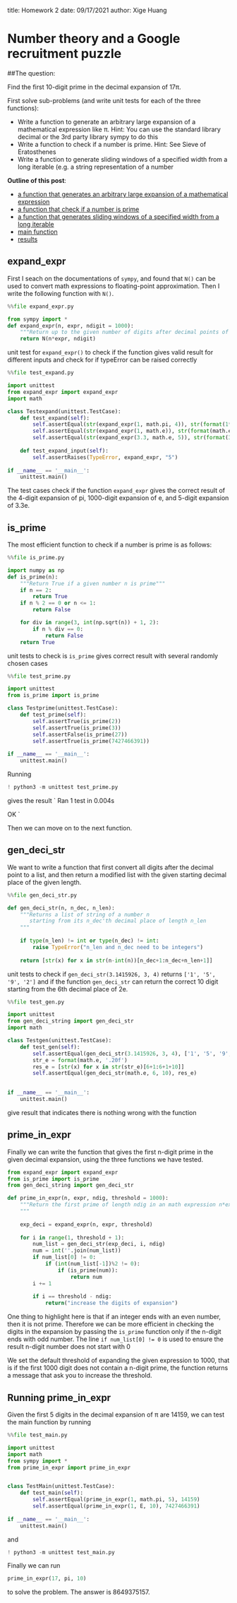 title: Homework 2
date: 09/17/2021
author: Xige Huang

# Number theory and a Google recruitment puzzle

##The question:


Find the first 10-digit prime in the decimal expansion of 17π.

First solve sub-problems (and write unit tests for each of the three functions):

* Write a function to generate an arbitrary large expansion of a mathematical expression like π. Hint: You can use the standard library decimal or the 3rd party library sympy to do this
* Write a function to check if a number is prime. Hint: See Sieve of Eratosthenes
* Write a function to generate sliding windows of a specified width from a long iterable (e.g. a string representation of a number



__Outline of this post__:

* [a function that generates an arbitrary large expansion of a mathematical expression](#section1)
* [a function that check if a number is prime](#section2)
* [a function that generates sliding windows of a specified width from a long iterable](#section3)
* [main function](#section4)
* [results](#section5)


## expand_expr<a name="section1"></a>

First I seach on the documentations of `sympy`, and found that `N()` can be used to convert math expressions to floating-point approximation. Then I write the following function with `N()`.

```python
%%file expand_expr.py

from sympy import *
def expand_expr(n, expr, ndigit = 1000):
    """Return up to the given number of digits after decimal points of an expression"""
    return N(n*expr, ndigit)
```

unit test for `expand_expr()` to check if the function gives valid result for different inputs and check for if typeError can be raised correctly

```python
%%file test_expand.py

import unittest
from expand_expr import expand_expr
import math

class Testexpand(unittest.TestCase):
    def test_expand(self):
        self.assertEqual(str(expand_expr(1, math.pi, 4)), str(format(1*math.pi, '.3f')))
        self.assertEqual(str(expand_expr(1, math.e)), str(format(math.e, '.999f')))
        self.assertEqual(str(expand_expr(3.3, math.e, 5)), str(format(3.3*math.e, '.4f')))
    
    def test_expand_input(self):
        self.assertRaises(TypeError, expand_expr, "5")
    
if __name__ == '__main__':
    unittest.main()
```

The test cases check if the function `expand_expr` gives the correct result of the 4-digit expansion of pi, 1000-digit expansion of e, and 5-digit expansion of 3.3e.



## is_prime<a name="section2"></a>

The most efficient function to check if a number is prime is as follows:

```python
%%file is_prime.py

import numpy as np
def is_prime(n):
    """Return True if a given number n is prime"""
    if n == 2:
        return True
    if n % 2 == 0 or n <= 1:
        return False

    for div in range(3, int(np.sqrt(n)) + 1, 2):
        if n % div == 0:
            return False
    return True
```
unit tests to check is `is_prime` gives correct result with several randomly chosen cases

```python
%%file test_prime.py

import unittest
from is_prime import is_prime

class Testprime(unittest.TestCase):   
    def test_prime(self):
        self.assertTrue(is_prime(2))
        self.assertTrue(is_prime(3))
        self.assertFalse(is_prime(27))
        self.assertTrue(is_prime(7427466391))
    
if __name__ == '__main__':
    unittest.main()
```


Running 

```python
! python3 -m unittest test_prime.py
``` 

gives the result
`
Ran 1 test in 0.004s

OK
`


Then we can move on to the next function.

## gen\_deci\_str<a name="section3"></a>
We want to write a function that first convert all digits after the decimal point to a list, and then return a modified list with the given starting decimal place of the given length.

```python
%%file gen_deci_str.py

def gen_deci_str(n, n_dec, n_len):
    """Returns a list of string of a number n 
       starting from its n_dec'th decimal place of length n_len
    """
    
    if type(n_len) != int or type(n_dec) != int:
        raise TypeError("n_len and n_dec need to be integers")
    
    return [str(x) for x in str(n-int(n))[n_dec+1:n_dec+n_len+1]]
```

unit tests
to check if `gen_deci_str(3.1415926, 3, 4)` returns `['1', '5', '9', '2']` and if the function `gen_deci_str` can return the correct 10 digit starting from the 6th decimal place of 2e.

```python
%%file test_gen.py

import unittest
from gen_deci_string import gen_deci_str
import math

class Testgen(unittest.TestCase):   
    def test_gen(self):
        self.assertEqual(gen_deci_str(3.1415926, 3, 4), ['1', '5', '9', '2'])
        str_e = format(math.e, '.20f')
        res_e = [str(x) for x in str(str_e)[6+1:6+1+10]]
        self.assertEqual(gen_deci_str(math.e, 6, 10), res_e)

    
if __name__ == '__main__':
    unittest.main()
```


give result that indicates there is nothing wrong with the function


## prime\_in\_expr<a name="section4"></a>
Finally we can write the function that gives the first n-digit prime in the given decimal expansion, using the three functions we have tested.


```python
from expand_expr import expand_expr
from is_prime import is_prime
from gen_deci_string import gen_deci_str

def prime_in_expr(n, expr, ndig, threshold = 1000):
    """Return the first prime of length ndig in an math expression n*expr
    """
    
    exp_deci = expand_expr(n, expr, threshold)
    
    for i in range(1, threshold + 1):
        num_list = gen_deci_str(exp_deci, i, ndig)
        num = int(''.join(num_list))
        if num_list[0] != 0:
            if (int(num_list[-1])%2 != 0):
                if (is_prime(num)):
                    return num
        i += 1
        
        if i == threshold - ndig:
            return("increase the digits of expansion")

```



One thing to highlight here is that if an integer ends with an even number, then it is not prime. Therefore we can be more efficient in checking the digits in the expansion by passing the `is_prime` function only if the n-digit ends with odd number.
The line `if num_list[0] != 0` is used to ensure the result n-digit number does not start with 0

We set the default threshold of expanding the given expression to 1000, that is if the first 1000 digit does not contain a n-digit prime, the function returns a message that ask you to increase the threshold.

## Running prime\_in\_expr<a name="section5"></a>
Given the first 5 digits in the decimal expansion of π are 14159, we can test the main function by running

```python
%%file test_main.py

import unittest
import math
from sympy import *
from prime_in_expr import prime_in_expr


class TestMain(unittest.TestCase):
    def test_main(self):
        self.assertEqual(prime_in_expr(1, math.pi, 5), 14159)
        self.assertEqual(prime_in_expr(1, E, 10), 7427466391)
    
if __name__ == '__main__':
    unittest.main()
```

and

```python
! python3 -m unittest test_main.py
```


Finally we can run
```python
prime_in_expr(17, pi, 10)
```
to solve the problem. The answer is 8649375157.